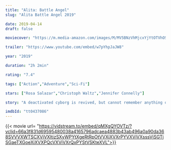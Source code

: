 ```yaml
---
title: "Alita: Battle Angel"
slug: "Alita Battle Angel 2019"

date: 2019-04-14
draft: false

moviecover: "https://m.media-amazon.com/images/M/MV5BNzVhMjcxYjYtOTVhOS00MzQ1LWFiNTAtZmY2ZmJjNjIxMjllXkEyXkFqcGdeQXVyNTc5OTMwOTQ@._V1_.jpg"

trailer: "https://www.youtube.com/embed/w7pYhpJaJW8"

year: "2019"

duration: "2h 2min"

rating: "7.4"

tags: ["Action","Adventure","Sci-Fi"]

stars: ["Rosa Salazar","Christoph Waltz","Jennifer Connelly"]

story: "A deactivated cyborg is revived, but cannot remember anything of her past life and goes on a quest to find out who she is."

imdbId: "tt0437086"
---
```


{{< movie url= "https://vidstream.to/embed/qMXgQYOVTz/?vclid=66a3f831d69595480038a4165796adcaea4883b43ab496a0a90da368SVVVXWTSCXViVXltizSXyWPYtXgeRtRpOtVVXiXVXrPYVXViVXsssVjSGTjSGaeTXGoeXiXVXPQcVXViVXrQxPYStVSKteXVL">}}
